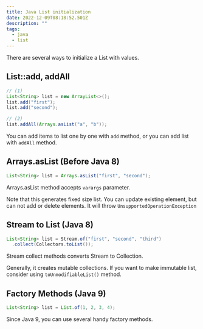```yaml
---
title: Java List initialization
date: 2022-12-09T08:18:52.501Z
description: ""
tags:
  - java
  - list
---
```

T﻿here are several ways to initialize a List with values.



## L﻿ist::add, addAll

```java
// (1)
List<String> list = new ArrayList<>();
list.add("first");
list.add("second");

// (2)
list.addAll(Arrays.asList("a", "b"));
```

You can add items to list one by one with `add` method, or you can add list with `addAll` method.



## A﻿rrays.asList (Before Java 8)

```java
List<String> list = Arrays.asList("first", "second");
```

Arrays.asList method accepts `varargs` parameter.

Note that this generates fixed size list. You can update existing element, but can not add or delete elements. It will throw `UnsupportedOperationException`



## S﻿tream to List (Java 8)

```java
List<String> list = Stream.of("first", "second", "third")
  .collect(Collectors.toList());
```

Stream collect methods converts Stream to Collection.

Generally, it creates mutable collections. If you want to make immutable list, consider using `toUnmodifiableList()` method.



## F﻿actory Methods (Java 9)

```java
List<String> list = List.of(1, 2, 3, 4);
```

Since Java 9, you can use several handy factory methods.